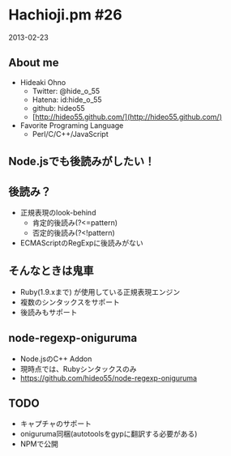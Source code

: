 Hachioji.pm #26
===

2013-02-23

About me
---
<!-- data-rotz=90 -->

* Hideaki Ohno
	* Twitter: @hide_o_55
    * Hatena: id:hide_o_55
    * github: hideo55
    * [http://hideo55.github.com/](http://hideo55.github.com/)
* Favorite Programing Language
    * Perl/C/C++/JavaScript

<!-- data-roty=90 -->

Node.jsでも後読みがしたい！
---

後読み？
---

* 正規表現のlook-behind
    * 肯定的後読み(?&lt;=pattern)
    * 否定的後読み(?&lt;!pattern)
* ECMAScriptのRegExpに後読みがない

そんなときは鬼車
---

* Ruby(1.9.xまで) が使用している正規表現エンジン
* 複数のシンタックスをサポート
* 後読みもサポート

node-regexp-oniguruma
---

* Node.jsのC++ Addon
* 現時点では、Rubyシンタックスのみ
* https://github.com/hideo55/node-regexp-oniguruma

TODO
---

* キャプチャのサポート
* oniguruma同梱(autotoolsをgypに翻訳する必要がある)
* NPMで公開

